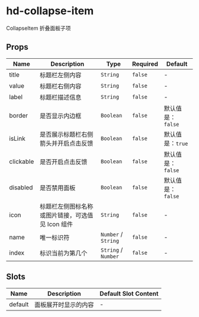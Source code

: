 # hd-collapse-item

CollapseItem 折叠面板子项

## Props

<!-- @vuese:hd-collapse-item:props:start -->
|Name|Description|Type|Required|Default|
|---|---|---|---|---|
|title|标题栏左侧内容|`String`|`false`|-|
|value|标题栏右侧内容|`String`|`false`|-|
|label|标题栏描述信息|`String`|`false`|-|
|border|是否显示内边框|`Boolean`|`false`|默认值是：`false`|
|isLink|是否展示标题栏右侧箭头并开启点击反馈|`Boolean`|`false`|默认值是：`true`|
|clickable|是否开启点击反馈|`Boolean`|`false`|默认值是：`false`|
|disabled|是否禁用面板|`Boolean`|`false`|默认值是：`false`|
|icon|标题栏左侧图标名称或图片链接，可选值见 Icon 组件|`String`|`false`|-|
|name|唯一标识符|`Number` /  `String`|`false`|-|
|index|标识当前为第几个|`String` /  `Number`|`false`|-|

<!-- @vuese:hd-collapse-item:props:end -->



## Slots

<!-- @vuese:hd-collapse-item:slots:start -->
|Name|Description|Default Slot Content|
|---|---|---|
|default|面板展开时显示的内容|-|

<!-- @vuese:hd-collapse-item:slots:end -->
